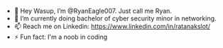 - 👋 Hey Wasup, I’m @RyanEagle007. Just call me Ryan.
- 🌱 I’m currently doing bachelor of cyber security minor in networking.
- 📫 Reach me on Linkedin: https://www.linkedin.com/in/ratanakslot/
- ⚡ Fun fact: I'm a noob in coding

<!---
RyanEagle007/RyanEagle007 is a ✨ special ✨ repository because its `README.md` (this file) appears on your GitHub profile.
You can click the Preview link to take a look at your changes.
--->
